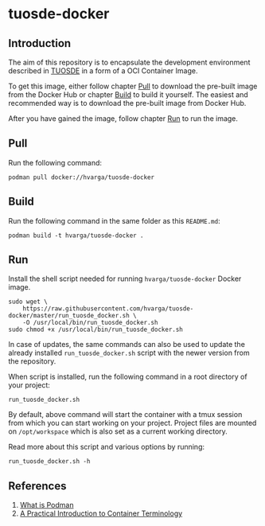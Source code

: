 # tuosde-docker

## Introduction

The aim of this repository is to encapsulate the development environment
described in [TUOSDE](https://www.tuosde.org/) in a form of a OCI Container
Image.

To get this image, either follow chapter [Pull](#pull) to download the pre-built
image from the Docker Hub or chapter [Build](#build) to build it yourself. The
easiest and recommended way is to download the pre-built image from Docker Hub.

After you have gained the image, follow chapter [Run](#run) to run the image.

## Pull

Run the following command:

```shell
podman pull docker://hvarga/tuosde-docker
```

## Build

Run the following command in the same folder as this `README.md`:

```shell
podman build -t hvarga/tuosde-docker .
```

## Run

Install the shell script needed for running `hvarga/tuosde-docker` Docker image.

```
sudo wget \
	https://raw.githubusercontent.com/hvarga/tuosde-docker/master/run_tuosde_docker.sh \
	-O /usr/local/bin/run_tuosde_docker.sh
sudo chmod +x /usr/local/bin/run_tuosde_docker.sh
```

In case of updates, the same commands can also be used to update the already
installed `run_tuosde_docker.sh` script with the newer version from the
repository.

When script is installed, run the following command in a root directory of your
project:

```shell
run_tuosde_docker.sh
```

By default, above command will start the container with a tmux session from
which you can start working on your project. Project files are mounted on
`/opt/workspace` which is also set as a current working directory.

Read more about this script and various options by running:

```shell
run_tuosde_docker.sh -h
```

## References

1. [What is Podman](https://docs.podman.io/)
2. [A Practical Introduction to Container Terminology](https://developers.redhat.com/blog/2018/02/22/container-terminology-practical-introduction)
